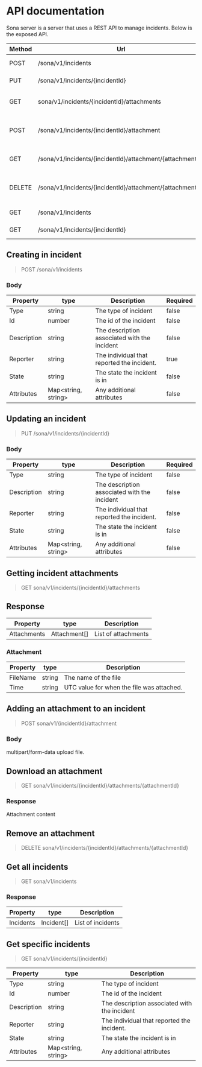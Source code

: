 # API documentation
Sona server is a server that uses a REST API to manage incidents. Below is the exposed API.

| Method | Url                                             | Description                             |
|--------|-------------------------------------------------|-----------------------------------------|
| POST   | /sona/v1/incidents                              | Creates an incident.                    |
| PUT    | /sona/v1/incidents/{incidentId}                 | Updates an incident.                    |
| GET    | sona/v1/incidents/{incidentId}/attachments      | Gets an incidents attachments.          |
| POST   | /sona/v1/incidents/{incidentId}/attachment      | Uploads an attachment to an incident.   |
| GET    | /sona/v1/incidents/{incidentId}/attachment/{attachmentId} | Downloads an attachment.                |
| DELETE | /sona/v1/incidents/{incidentId}/attachment/{attachmentId} | Deletes an attachment from an incident. |
| GET    | /sona/v1/incidents                              | Gets incidents.                         |
| GET    | /sona/v1/incidents/{incidentId}                 | Gets an incident.                       |

## Creating in incident

> POST /sona/v1/incidents

### Body
| Property    | type                | Description                                  | Required |
|-------------|---------------------|----------------------------------------------|----------|
| Type        | string              | The type of incident                         | false    |
| Id          | number              | The id of the incident                       | false    |
| Description | string              | The description associated with the incident | false    |
| Reporter    | string              | The individual that reported the incident.   | true     |
| State       | string              | The state the incident is in                 | false    |
| Attributes  | Map<string, string> | Any additional attributes                    | false    |

## Updating an incident

> PUT /sona/v1/incidents/{incidentId}

### Body
| Property    | type                | Description                                  | Required |
|-------------|---------------------|----------------------------------------------|----------|
| Type        | string              | The type of incident                         | false    |
| Description | string              | The description associated with the incident | false    |
| Reporter    | string              | The individual that reported the incident.   | false    |
| State       | string              | The state the incident is in                 | false    |
| Attributes  | Map<string, string> | Any additional attributes                    | false    |

## Getting incident attachments

> GET sona/v1/incidents/{incidentId}/attachments

## Response

| Property    | type         | Description         |
|-------------|--------------|---------------------|
| Attachments | Attachment[] | List of attachments |

### Attachment

| Property | type   | Description                               |
|----------|--------|-------------------------------------------|
| FileName | string | The name of the file                      |
| Time     | string | UTC value for when the file was attached. |

## Adding an attachment to an incident

> POST sona/v1/{incidentId}/attachment

### Body
multipart/form-data upload file.

## Download an attachment

> GET sona/v1/incidents/{incidentId}/attachments/{attachmentId}

### Response

Attachment content


## Remove an attachment

> DELETE sona/v1/incidents/{incidentId}/attachments/{attachmentId}

## Get all incidents

> GET sona/v1/incidents

### Response

| Property  | type       | Description       |
|-----------|------------|-------------------|
| Incidents | Incident[] | List of incidents |

## Get specific incidents

> GET sona/v1/incidents/{incidentId}

| Property    | type                | Description                                  |
|-------------|---------------------|----------------------------------------------|
| Type        | string              | The type of incident                         |
| Id          | number              | The id of the incident                       |
| Description | string              | The description associated with the incident |
| Reporter    | string              | The individual that reported the incident.   |
| State       | string              | The state the incident is in                 |
| Attributes  | Map<string, string> | Any additional attributes                    |